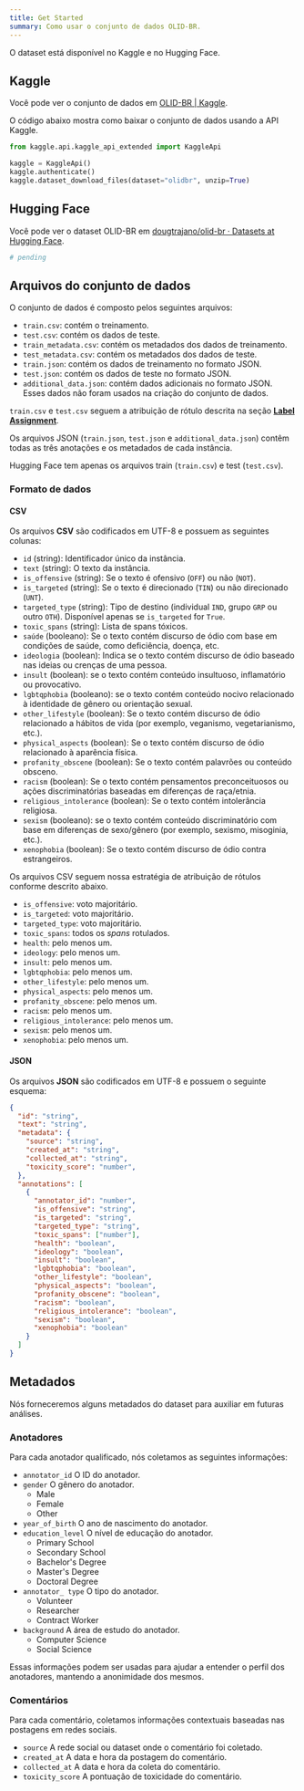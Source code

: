 ```yaml
---
title: Get Started
summary: Como usar o conjunto de dados OLID-BR.
---
```


O dataset está disponível no Kaggle e no Hugging Face.

## Kaggle

Você pode ver o conjunto de dados em [OLID-BR | Kaggle](https://www.kaggle.com/datasets/dougtrajano/olidbr).

O código abaixo mostra como baixar o conjunto de dados usando a API Kaggle.

```python
from kaggle.api.kaggle_api_extended import KaggleApi

kaggle = KaggleApi()
kaggle.authenticate()
kaggle.dataset_download_files(dataset="olidbr", unzip=True)
```

## Hugging Face

Você pode ver o dataset OLID-BR em [dougtrajano/olid-br · Datasets at Hugging Face](https://huggingface.co/datasets/dougtrajano/olid-br).

```python
# pending
```

## Arquivos do conjunto de dados

O conjunto de dados é composto pelos seguintes arquivos:

- `train.csv`: contém o treinamento.
- `test.csv`: contém os dados de teste.
- `train_metadata.csv`: contém os metadados dos dados de treinamento.
- `test_metadata.csv`: contém os metadados dos dados de teste.
- `train.json`: contém os dados de treinamento no formato JSON.
- `test.json`: contém os dados de teste no formato JSON.
- `additional_data.json`: contém dados adicionais no formato JSON. Esses dados não foram usados na criação do conjunto de dados.

`train.csv` e `test.csv` seguem a atribuição de rótulo descrita na seção [**Label Assignment**](#label-assignment).

Os arquivos JSON (`train.json`, `test.json` e `additional_data.json`) contêm todas as três anotações e os metadados de cada instância.

Hugging Face tem apenas os arquivos train (`train.csv`) e test (`test.csv`).

### Formato de dados

#### CSV

Os arquivos **CSV** são codificados em UTF-8 e possuem as seguintes colunas:

- `id` (string): Identificador único da instância.
- `text` (string): O texto da instância.
- `is_offensive` (string): Se o texto é ofensivo (`OFF`) ou não (`NOT`).
- `is_targeted` (string): Se o texto é direcionado (`TIN`) ou não direcionado (`UNT`).
- `targeted_type` (string): Tipo de destino (individual `IND`, grupo `GRP` ou outro `OTH`). Disponível apenas se `is_targeted` for `True`.
- `toxic_spans` (string): Lista de spans tóxicos.
- `saúde` (booleano): Se o texto contém discurso de ódio com base em condições de saúde, como deficiência, doença, etc.
- `ideologia` (boolean): Indica se o texto contém discurso de ódio baseado nas ideias ou crenças de uma pessoa.
- `insult` (boolean): se o texto contém conteúdo insultuoso, inflamatório ou provocativo.
- `lgbtqphobia` (booleano): se o texto contém conteúdo nocivo relacionado à identidade de gênero ou orientação sexual.
- `other_lifestyle` (boolean): Se o texto contém discurso de ódio relacionado a hábitos de vida (por exemplo, veganismo, vegetarianismo, etc.).
- `physical_aspects` (boolean): Se o texto contém discurso de ódio relacionado à aparência física.
- `profanity_obscene` (boolean): Se o texto contém palavrões ou conteúdo obsceno.
- `racism` (boolean): Se o texto contém pensamentos preconceituosos ou ações discriminatórias baseadas em diferenças de raça/etnia.
- `religious_intolerance` (boolean): Se o texto contém intolerância religiosa.
- `sexism` (booleano): se o texto contém conteúdo discriminatório com base em diferenças de sexo/gênero (por exemplo, sexismo, misoginia, etc.).
- `xenophobia` (boolean): Se o texto contém discurso de ódio contra estrangeiros.

Os arquivos CSV seguem nossa estratégia de atribuição de rótulos conforme descrito abaixo.

- `is_offensive`: voto majoritário.
- `is_targeted`: voto majoritário.
- `targeted_type`: voto majoritário.
- `toxic_spans`: todos os *spans* rotulados.
- `health`: pelo menos um.
- `ideology`: pelo menos um.
- `insult`: pelo menos um.
- `lgbtqphobia`: pelo menos um.
- `other_lifestyle`: pelo menos um.
- `physical_aspects`: pelo menos um.
- `profanity_obscene`: pelo menos um.
- `racism`: pelo menos um.
- `religious_intolerance`: pelo menos um.
- `sexism`: pelo menos um.
- `xenophobia`: pelo menos um.

#### JSON

Os arquivos **JSON** são codificados em UTF-8 e possuem o seguinte esquema:

```json
{
  "id": "string",
  "text": "string",
  "metadata": {
    "source": "string",
    "created_at": "string",
    "collected_at": "string",
    "toxicity_score": "number",
  },
  "annotations": [
    {
      "annotator_id": "number",
      "is_offensive": "string",
      "is_targeted": "string",
      "targeted_type": "string",
      "toxic_spans": ["number"],
      "health": "boolean",
      "ideology": "boolean",
      "insult": "boolean",
      "lgbtqphobia": "boolean",
      "other_lifestyle": "boolean",
      "physical_aspects": "boolean",
      "profanity_obscene": "boolean",
      "racism": "boolean",
      "religious_intolerance": "boolean",
      "sexism": "boolean",
      "xenophobia": "boolean"
    }
  ]
}
```

## Metadados

Nós forneceremos alguns metadados do dataset para auxiliar em futuras análises.

### Anotadores

Para cada anotador qualificado, nós coletamos as seguintes informações:

- `annotator_id` O ID do anotador.
- `gender` O gênero do anotador.
    - Male
    - Female
    - Other
- `year_of_birth` O ano de nascimento do anotador.
- `education_level` O nível de educação do anotador.
    - Primary School
    - Secondary School
    - Bachelor's Degree
    - Master's Degree
    - Doctoral Degree
- `annotator_ type` O tipo do anotador.
    - Volunteer
    - Researcher
    - Contract Worker
- `background` A área de estudo do anotador.
    - Computer Science
    - Social Science

Essas informações podem ser usadas para ajudar a entender o perfil dos anotadores, mantendo a anonimidade dos mesmos.

### Comentários

Para cada comentário, coletamos informações contextuais baseadas nas postagens em redes sociais.

- `source` A rede social ou dataset onde o comentário foi coletado.
- `created_at` A data e hora da postagem do comentário.
- `collected_at` A data e hora da coleta do comentário.
- `toxicity_score` A pontuação de toxicidade do comentário.
